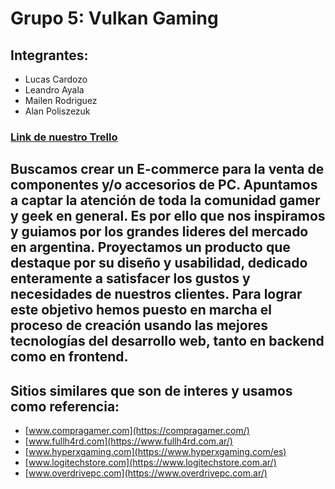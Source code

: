 # Grupo 5: Vulkan Gaming

## Integrantes: 
- Lucas Cardozo
- Leandro Ayala
- Mailen Rodriguez
- Alan Poliszezuk

### [Link de nuestro Trello](https://trello.com/b/tqqZeAy7/equipo-cinco)

## Buscamos crear un E-commerce para la venta de componentes y/o accesorios de PC. Apuntamos a captar la atención de toda la comunidad gamer y geek en general. Es por ello que nos inspiramos y guiamos por los grandes lideres del mercado en argentina. Proyectamos un producto que destaque por su diseño y usabilidad, dedicado enteramente a satisfacer los gustos y necesidades de nuestros clientes. Para lograr este objetivo hemos puesto en marcha el proceso de creación usando las mejores tecnologías del desarrollo web, tanto en backend como en frontend.

## Sitios similares que son de interes y usamos como referencia:
- [www.compragamer.com](https://compragamer.com/)
- [www.fullh4rd.com](https://www.fullh4rd.com.ar/)
- [www.hyperxgaming.com](https://www.hyperxgaming.com/es)
- [www.logitechstore.com](https://www.logitechstore.com.ar/)
- [www.overdrivepc.com](https://www.overdrivepc.com.ar/)



